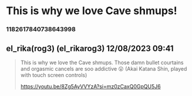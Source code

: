 # This is why we love Cave shmups!
### 1182617840738643998
## el_rika(rog3) (el_rikarog3) 12/08/2023 09:41 

> This is why we love the Cave shmups. Those damn bullet courtains and orgasmic cancels are soo addictive 😮
> (Akai Katana Shin, played with touch screen controls)
> 
> https://youtu.be/8Zg5AyVVYzA?si=mz0zCaxQ0GpQU5J6

